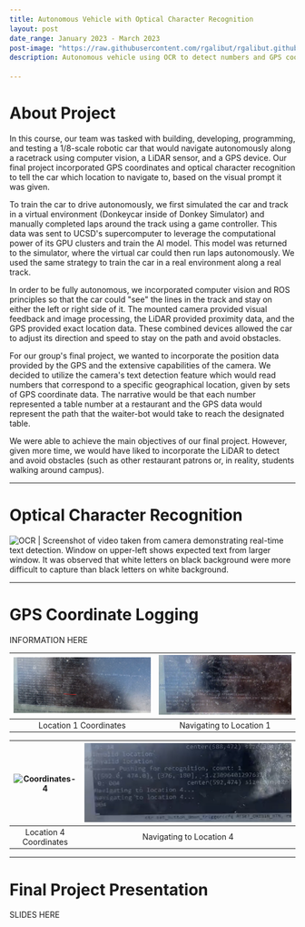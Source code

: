 ```yaml
---
title: Autonomous Vehicle with Optical Character Recognition
layout: post
date_range: January 2023 - March 2023
post-image: "https://raw.githubusercontent.com/rgalibut/rgalibut.github.io/main/assets/images/Autonomous%20Vehicle/Autonomous%20Vehicle%20Cover%20Image.jpg"
description: Autonomous vehicle using OCR to detect numbers and GPS coordinate logging for navigation.

---
```


# About Project
In this course, our team was tasked with building, developing, programming, and testing a 1/8-scale robotic car that would navigate autonomously along a racetrack using computer vision, a LiDAR sensor, and a GPS device. Our final project incorporated GPS coordinates and optical character recognition to tell the car which location to navigate to, based on the visual prompt it was given.

To train the car to drive autonomously, we first simulated the car and track in a virtual environment (Donkeycar inside of Donkey Simulator) and manually completed laps around the track using a game controller. This data was sent to UCSD's supercomputer to leverage the computational power of its GPU clusters and train the AI model. This model was returned to the simulator, where the virtual car could then run laps autonomously. We used the same strategy to train the car in a real environment along a real track.

In order to be fully autonomous, we incorporated computer vision and ROS principles so that the car could "see" the lines in the track and stay on either the left or right side of it. The mounted camera provided visual feedback and image processing, the LiDAR provided proximity data, and the GPS provided exact location data. These combined devices allowed the car to adjust its direction and speed to stay on the path and avoid obstacles.

For our group's final project, we wanted to incorporate the position data provided by the GPS and the extensive capabilities of the camera. We decided to utilize the camera's text detection feature which would read numbers that correspond to a specific geographical location, given by sets of GPS coordinate data. The narrative would be that each number represented a table number at a restaurant and the GPS data would represent the path that the waiter-bot would take to reach the designated table.

We were able to achieve the main objectives of our final project. However, given more time, we would have liked to incorporate the LiDAR to detect and avoid obstacles (such as other restaurant patrons or, in reality, students walking around campus).

---

# Optical Character Recognition
![](https://raw.githubusercontent.com/rgalibut/rgalibut.github.io/main/assets/images/Autonomous%20Vehicle/OCR.jpg "OCR") | Screenshot of video taken from camera demonstrating real-time text detection. Window on upper-left shows expected text from larger window. It was observed that white letters on black background were more difficult to capture than black letters on white background.

---

# GPS Coordinate Logging
INFORMATION HERE

![](https://raw.githubusercontent.com/rgalibut/rgalibut.github.io/main/assets/images/Autonomous%20Vehicle/Path%201.png "Coordinates-1") | ![](https://raw.githubusercontent.com/rgalibut/rgalibut.github.io/main/assets/images/Autonomous%20Vehicle/Navigating%20to%201.png "Navigation-1")
:---:|:---:
Location 1 Coordinates | Navigating to Location 1

![](https://raw.githubusercontent.com/rgalibut/rgalibut.github.io/main/assets/images/Autonomous%20Vehicle/Path%2-4.png "Coordinates-4") | ![](https://raw.githubusercontent.com/rgalibut/rgalibut.github.io/main/assets/images/Autonomous%20Vehicle/Navigating%20to%204.png "Navigation-4")
:---:|:---:
Location 4 Coordinates | Navigating to Location 4

---

# Final Project Presentation
SLIDES HERE